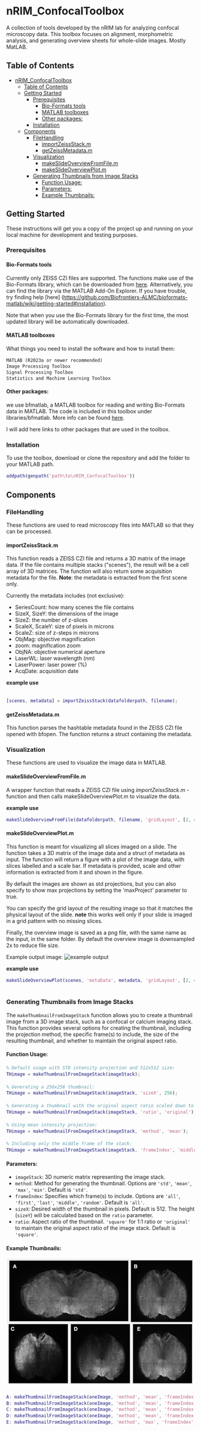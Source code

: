 
# nRIM_ConfocalToolbox

A collection of tools developed by the nRIM lab for analyzing confocal microscopy data. This toolbox focuses on alignment, morphometric analysis, and generating overview sheets for whole-slide images. Mostly MatLAB.

## Table of Contents

- [nRIM\_ConfocalToolbox](#nrim_confocaltoolbox)
  - [Table of Contents](#table-of-contents)
  - [Getting Started](#getting-started)
    - [Prerequisites](#prerequisites)
      - [Bio-Formats tools](#bio-formats-tools)
      - [MATLAB toolboxes](#matlab-toolboxes)
      - [Other packages:](#other-packages)
    - [Installation](#installation)
  - [Components](#components)
    - [FileHandling](#filehandling)
      - [importZeissStack.m](#importzeissstackm)
      - [getZeissMetadata.m](#getzeissmetadatam)
    - [Visualization](#visualization)
      - [makeSlideOverviewFromFile.m](#makeslideoverviewfromfilem)
      - [makeSlideOverviewPlot.m](#makeslideoverviewplotm)
    - [Generating Thumbnails from Image Stacks](#generating-thumbnails-from-image-stacks)
      - [Function Usage:](#function-usage)
      - [Parameters:](#parameters)
      - [Example Thumbnails:](#example-thumbnails)

## Getting Started

These instructions will get you a copy of the project up and running on your local machine for development and testing purposes. 

### Prerequisites
#### Bio-Formats tools
Currently only ZEISS CZI files are supported. 
The functions make use of the Bio-Formats library, which can be downloaded from [here](https://github.com/Biofrontiers-ALMC/bioformats-matlab).
Alternatively, you can find the library via the MATLAB Add-On Explorer. If you have trouble, try finding help [here] (https://github.com/Biofrontiers-ALMC/bioformats-matlab/wiki/getting-started#installation).

Note that when you use the Bio-Formats library for the first time, the most updated library will be automatically downloaded.

#### MATLAB toolboxes
What things you need to install the software and how to install them:

```text
MATLAB (R2023a or newer recommended)
Image Processing Toolbox
Signal Processing Toolbox
Statistics and Machine Learning Toolbox
```

#### Other packages:

we use bfmatlab, a MATLAB toolbox for reading and writing Bio-Formats data in MATLAB.
The code is included in this toolbox under libraries/bfmatlab. More info can be found [here](https://docs.openmicroscopy.org/bio-formats/6.3.1/users/matlab/index.html).


I will add here links to other packages that are used in the toolbox.


### Installation

To use the toolbox, download or clone the repository and add the folder to your MATLAB path. 

```matlab
addpath(genpath('path\to\nRIM_ConfocalToolbox'))
```

## Components

### FileHandling
These functions are used to read microscopy files into MATLAB so that they can be processed.

#### importZeissStack.m
This function reads a ZEISS CZI file and returns a 3D matrix of the image data. 
If the file contains multiple stacks ("scenes"), the result will be a cell array of 3D matrices. 
The function will also return some acquisition metadata for the file.
**Note**: the metadata is extracted from the first scene only. 

Currently the metadata includes (not exclusive):
- SeriesCount: how many scenes the file contains
- SizeX, SizeY: the dimensions of the image
- SizeZ: the number of z-slices
- ScaleX, ScaleY: size of pixels in microns
- ScaleZ: size of z-steps in microns
- ObjMag: objective magnification
- zoom: magnification zoom
- ObjNA: objective numerical aperture
- LaserWL: laser wavelength (nm)
- LaserPower: laser power (%)
- AcqDate: acquisition date

**example use** 
```matlab

[scenes, metadata] = importZeissStack(datafolderpath, filename);
```

#### getZeissMetadata.m
This function parses the hashtable metadata found in the ZEISS CZI file opened with bfopen.
The function returns a struct containing the metadata. 

### Visualization
These functions are used to visualize the image data in MATLAB.

#### makeSlideOverviewFromFile.m
A wrapper function that reads a ZEISS CZI file using *importZeissStack.m* -function  and then calls makeSlideOverviewPlot.m to visualize the data.

**example use** 
```matlab
makeSlideOverviewFromFile(datafolderpath, filename, 'gridLayout', [2, 4], 'downsample', 0.2); %result will be 20% of original size
```


#### makeSlideOverviewPlot.m
This function is meant for visualizing all slices imaged on a slide.
The function takes a 3D matrix of the image data and a struct of metadata as input.
The function will return a figure with a plot of the image data, with slices labelled and a scale bar.
If metadata is provided, scale and other information is extracted from it and shown in the figure.

By default the images are shown as std projections, but you can also specify to show max projections by setting the 'maxProject' parameter to true.

You can specify the grid layout of the resulting image so that it matches the physical layout of the slide.
**note** this works well only if your slide is imaged in a grid pattern with no missing slices.

Finally, the overview image is saved as a png file, with the same name as the input, in the same folder.
By default the overview image is downsampled 2x to reduce file size. 

Example output image:
![example output](assets/output-overviewthumnails.png)




**example use** 
```matlab
makeSlideOverviewPlot(scenes, 'metaData', metadata, 'gridLayout', [2, 4], 'maxProject', true);
 

```

### Generating Thumbnails from Image Stacks

The `makeThumbnailFromImageStack` function allows you to create a thumbnail image from a 3D image stack, such as a confocal or calcium imaging stack. This function provides several options for creating the thumbnail, including the projection method, the specific frame(s) to include, the size of the resulting thumbnail, and whether to maintain the original aspect ratio.

#### Function Usage:

```matlab
% Default usage with STD intensity projection and 512x512 size:
THimage = makeThumbnailFromImageStack(imageStack);

% Generating a 256x256 thumbnail:
THimage = makeThumbnailFromImageStack(imageStack, 'sizeX', 256);

% Generating a thumbnail with the original aspect ratio scaled down to 512 pixels wide:
THimage = makeThumbnailFromImageStack(imageStack, 'ratio', 'original');

% Using mean intensity projection:
THimage = makeThumbnailFromImageStack(imageStack, 'method', 'mean');

% Including only the middle frame of the stack:
THimage = makeThumbnailFromImageStack(imageStack, 'frameIndex', 'middle');
```

#### Parameters:

- `imageStack`: 3D numeric matrix representing the image stack.
- `method`: Method for generating the thumbnail. Options are `'std'`, `'mean'`, `'max'`, `'min'`. Default is `'std'`.
- `frameIndex`: Specifies which frame(s) to include. Options are `'all'`, `'first'`, `'last'`, `'middle'`, `'random'`. Default is `'all'`.
- `sizeX`: Desired width of the thumbnail in pixels. Default is 512. The height (`sizeY`) will be calculated based on the `ratio` parameter.
- `ratio`: Aspect ratio of the thumbnail. `'square'` for 1:1 ratio or `'original'` to maintain the original aspect ratio of the image stack. Default is `'square'`.

#### Example Thumbnails:


![Example Projection Thumbnail](assets/THimageExample.png)


```matlab
A: makeThumbnailFromImageStack(oneImage, 'method', 'mean', 'frameIndex', 'all', 'ratio', 'original', 'sizeX', 256);
B: makeThumbnailFromImageStack(oneImage, 'method', 'mean', 'frameIndex', 'all', 'ratio', 'square', 'newHeight', 256);
C: makeThumbnailFromImageStack(oneImage, 'method', 'mean', 'frameIndex', 'first', 'ratio', 'square', 'newHeight', 256);
D: makeThumbnailFromImageStack(oneImage, 'method', 'mean', 'frameIndex', 'middle', 'ratio', 'square', 'newHeight', 256);
E: makeThumbnailFromImageStack(oneImage, 'method', 'max', 'frameIndex', 'all', 'ratio', 'square', 'newHeight', 256);

```



